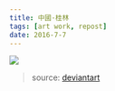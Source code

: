 ```yaml
---
title: 中國·桂林
tags: [art work, repost]
date: 2016-7-7
---
```


![](https://github.com/xieguigang/xieguigang.github.io-hexo/raw/master/images/china_guangxi_guilin_yangsuo_by_andyanansu-d43r04m.jpg)

<!--more-->

> source: [deviantart]()